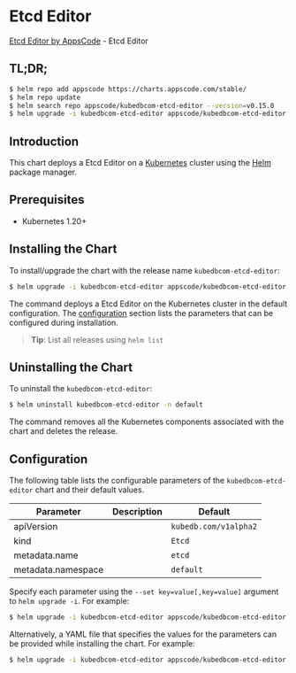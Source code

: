 # Etcd Editor

[Etcd Editor by AppsCode](https://appscode.com) - Etcd Editor

## TL;DR;

```bash
$ helm repo add appscode https://charts.appscode.com/stable/
$ helm repo update
$ helm search repo appscode/kubedbcom-etcd-editor --version=v0.15.0
$ helm upgrade -i kubedbcom-etcd-editor appscode/kubedbcom-etcd-editor -n default --create-namespace --version=v0.15.0
```

## Introduction

This chart deploys a Etcd Editor on a [Kubernetes](http://kubernetes.io) cluster using the [Helm](https://helm.sh) package manager.

## Prerequisites

- Kubernetes 1.20+

## Installing the Chart

To install/upgrade the chart with the release name `kubedbcom-etcd-editor`:

```bash
$ helm upgrade -i kubedbcom-etcd-editor appscode/kubedbcom-etcd-editor -n default --create-namespace --version=v0.15.0
```

The command deploys a Etcd Editor on the Kubernetes cluster in the default configuration. The [configuration](#configuration) section lists the parameters that can be configured during installation.

> **Tip**: List all releases using `helm list`

## Uninstalling the Chart

To uninstall the `kubedbcom-etcd-editor`:

```bash
$ helm uninstall kubedbcom-etcd-editor -n default
```

The command removes all the Kubernetes components associated with the chart and deletes the release.

## Configuration

The following table lists the configurable parameters of the `kubedbcom-etcd-editor` chart and their default values.

|     Parameter      | Description |             Default              |
|--------------------|-------------|----------------------------------|
| apiVersion         |             | <code>kubedb.com/v1alpha2</code> |
| kind               |             | <code>Etcd</code>                |
| metadata.name      |             | <code>etcd</code>                |
| metadata.namespace |             | <code>default</code>             |


Specify each parameter using the `--set key=value[,key=value]` argument to `helm upgrade -i`. For example:

```bash
$ helm upgrade -i kubedbcom-etcd-editor appscode/kubedbcom-etcd-editor -n default --create-namespace --version=v0.15.0 --set apiVersion=kubedb.com/v1alpha2
```

Alternatively, a YAML file that specifies the values for the parameters can be provided while
installing the chart. For example:

```bash
$ helm upgrade -i kubedbcom-etcd-editor appscode/kubedbcom-etcd-editor -n default --create-namespace --version=v0.15.0 --values values.yaml
```
